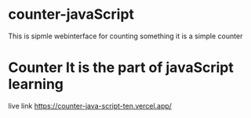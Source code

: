 ﻿# counter-javaScript
This is sipmle webinterface for counting something 
it is a simple counter 
# Counter It is the part of javaScript learning
live link https://counter-java-script-ten.vercel.app/
